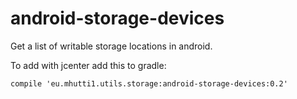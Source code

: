 # android-storage-devices
Get a list of writable storage locations in android.

To add with jcenter add this to gradle:

```
compile 'eu.mhutti1.utils.storage:android-storage-devices:0.2'
```
